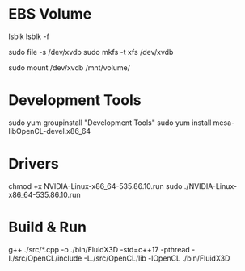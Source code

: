 # EBS Volume

lsblk
lsblk -f

sudo file -s /dev/xvdb
sudo mkfs -t xfs /dev/xvdb

sudo mount /dev/xvdb /mnt/volume/

# Development Tools

sudo yum groupinstall "Development Tools"
sudo yum install mesa-libOpenCL-devel.x86_64

# Drivers

chmod +x NVIDIA-Linux-x86_64-535.86.10.run 
sudo ./NVIDIA-Linux-x86_64-535.86.10.run 

# Build & Run

g++ ./src/*.cpp -o ./bin/FluidX3D -std=c++17 -pthread -I./src/OpenCL/include -L./src/OpenCL/lib -lOpenCL
./bin/FluidX3D 